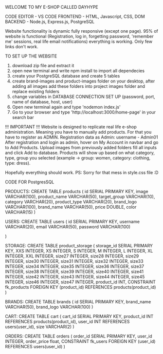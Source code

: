 WELCOME TO MY E-SHOP CALLED DAYHYPE

CODE EDITOR - VS CODE
FRONTEND - HTML, Javascript, CSS, DOM
BACKEND - Node.js, Express.js, PostgreSQL

Website functionality is dynamic fully responsive (except one page).
95% of website is functional (Registration, log in, forgetting password, 'remember me' sessions, real life email notifications) everything is working.
Only few links don't work.

TO SET UP THE WEBSITE

1. download zip file and extract it
2. open new terminal and write npm install to import all dependecies
3. create your PostgreSQL database and create 5 tables
4. create brand-images and product-images folder on your desktop, after adding all images add these folders into project images folder and replace existing folders
5. change variables in DATABASE CONNECTION SET UP (password, port, name of database, host, user)
6. Open new terminal again and type 'nodemon index.js' 
7. Go to your browser and type 'http://localhost:3000/home-page' in your search bar

!!! IMPORTANT !!!
Website is designed to replicate real life e-shop administration. Meaning you have to manually add products.
For that you have to register as ADMIN. 
Registration data as Admin: username - Admin01
After registration and login as admin, hover on My Account in navbar and go to Add Products.
Upload images from previously added folders fill all inputs and click Add to database.
Products will show up based on what category, type, group you selected (example -> group: women, category: clothing, type: dress).

Hopefully everything should work.
PS: Sorry for that mess in style.css file :D

CODE FOR PostgresSQL

PRODUCTS:
CREATE TABLE products (
	id SERIAL PRIMARY KEY,
	image VARCHAR(100),
	product_name VARCHAR(50),
	target_group VARCHAR(10),
	category VARCHAR(20),
	product_type VARCHAR(20),
	brand_logo VARCHAR(100),
	brand_name VARCHAR(50),
	price DOUBLE,
	color VARCHAR(15)
)

USERS:
CREATE TABLE users (
	id SERIAL PRIMARY KEY,
	username VARCHAR(20),
	email VARCHAR(50),
	password VARCHAR(100)

)

STORAGE:
CREATE TABLE product_storage (
	storage_id SERIAL PRIMARY KEY,
	XXS INTEGER,
	XS INTEGER,
	S INTEGER,
	M INTEGER,
	L INTEGER,
	XL INTEGER,
	XXL INTEGER,
	size27 INTEGER,
	size28 INTEGER,
	size29 INTEGER,
	size30 INTEGER,
	size31 INTEGER,
	size32 INTEGER,
	size33 INTEGER,
	size34 INTEGER,
	size35 INTEGER,
	size36 INTEGER,
	size37 INTEGER,
	size38 INTEGER,
	size39 INTEGER,
	size40 INTEGER,
	size41 INTEGER,
	size42 INTEGER,
	size43 INTEGER,
	size44 INTEGER,
	size45 INTEGER,
	size46 INTEGER,
	size47 INTEGER,
	product_id INT,
	CONSTRAINT fk_products FOREIGN KEY (product_id)
    REFERENCES products(product_id)
)


BRANDS:
CREATE TABLE brands (
	id SERIAL PRIMARY KEY,
	brand_name VARCHAR(50),
	brand_logo VARCHAR(100)
)

CART:
CREATE TABLE cart (
	cart_id SERIAL PRIMARY KEY,
	product_id INT REFERENCES products(product_id),
	user_id INT REFERENCES users(user_id),
	size VARCHAR(2)
)


ORDERS:
CREATE TABLE orders (
	order_id SERIAL PRIMARY KEY,
	user_id INTEGER,
	order_price float,
	CONSTRAINT fk_users FOREIGN KEY (user_id)
  REFERENCES users(user_id)
)

